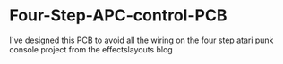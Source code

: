 # Four-Step-APC-control-PCB
I´ve designed this PCB to avoid all the wiring on the four step atari punk console project from the effectslayouts blog
